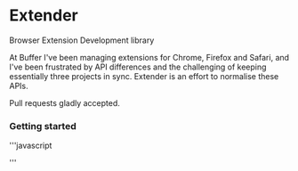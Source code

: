 # Extender

Browser Extension Development library

At Buffer I've been managing extensions for Chrome, Firefox and Safari, and I've been frustrated by API differences and the challenging of keeping essentially three projects in sync. Extender is an effort to normalise these APIs.

Pull requests gladly accepted.

### Getting started

'''javascript



'''
